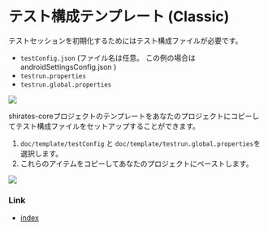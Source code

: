 # テスト構成テンプレート (Classic)

テストセッションを初期化するためにはテスト構成ファイルが必要です。

- `testConfig.json` (ファイル名は任意。 この例の場合は androidSettingsConfig.json )
- `testrun.properties`
- `testrun.global.properties`

![](../_images/test_config_files.png)

shirates-coreプロジェクトのテンプレートをあなたのプロジェクトにコピーしてテスト構成ファイルをセットアップすることができます。

1. `doc/template/testConfig` と `doc/template/testrun.global.properties`を選択します。
2. これらのアイテムをコピーしてあなたのプロジェクトにペーストします。

![](../_images/copying_test_config_files.png)

### Link

- [index](../../index_ja.md)
